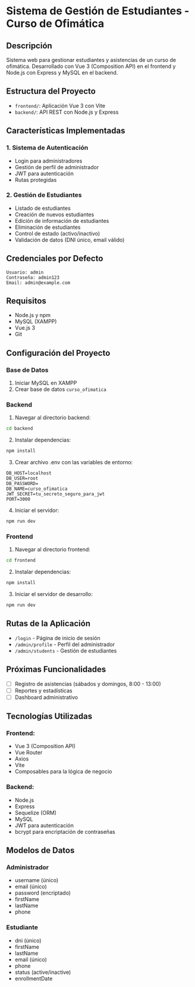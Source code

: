 # Sistema de Gestión de Estudiantes - Curso de Ofimática

## Descripción
Sistema web para gestionar estudiantes y asistencias de un curso de ofimática. Desarrollado con Vue 3 (Composition API) en el frontend y Node.js con Express y MySQL en el backend.

## Estructura del Proyecto
- `frontend/`: Aplicación Vue 3 con Vite
- `backend/`: API REST con Node.js y Express

## Características Implementadas

### 1. Sistema de Autenticación
- Login para administradores
- Gestión de perfil de administrador
- JWT para autenticación
- Rutas protegidas

### 2. Gestión de Estudiantes
- Listado de estudiantes
- Creación de nuevos estudiantes
- Edición de información de estudiantes
- Eliminación de estudiantes
- Control de estado (activo/inactivo)
- Validación de datos (DNI único, email válido)

## Credenciales por Defecto
```
Usuario: admin
Contraseña: admin123
Email: admin@example.com
```

## Requisitos
- Node.js y npm
- MySQL (XAMPP)
- Vue.js 3
- Git

## Configuración del Proyecto

### Base de Datos
1. Iniciar MySQL en XAMPP
2. Crear base de datos `curso_ofimatica`

### Backend
1. Navegar al directorio backend:
```bash
cd backend
```

2. Instalar dependencias:
```bash
npm install
```

3. Crear archivo .env con las variables de entorno:
```
DB_HOST=localhost
DB_USER=root
DB_PASSWORD=
DB_NAME=curso_ofimatica
JWT_SECRET=tu_secreto_seguro_para_jwt
PORT=3000
```

4. Iniciar el servidor:
```bash
npm run dev
```

### Frontend
1. Navegar al directorio frontend:
```bash
cd frontend
```

2. Instalar dependencias:
```bash
npm install
```

3. Iniciar el servidor de desarrollo:
```bash
npm run dev
```

## Rutas de la Aplicación
- `/login` - Página de inicio de sesión
- `/admin/profile` - Perfil del administrador
- `/admin/students` - Gestión de estudiantes

## Próximas Funcionalidades
- [ ] Registro de asistencias (sábados y domingos, 8:00 - 13:00)
- [ ] Reportes y estadísticas
- [ ] Dashboard administrativo

## Tecnologías Utilizadas
### Frontend:
- Vue 3 (Composition API)
- Vue Router
- Axios
- Vite
- Composables para la lógica de negocio

### Backend:
- Node.js
- Express
- Sequelize (ORM)
- MySQL
- JWT para autenticación
- bcrypt para encriptación de contraseñas

## Modelos de Datos

### Administrador
- username (único)
- email (único)
- password (encriptado)
- firstName
- lastName
- phone

### Estudiante
- dni (único)
- firstName
- lastName
- email (único)
- phone
- status (active/inactive)
- enrollmentDate
